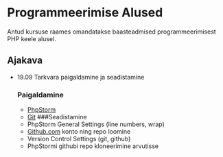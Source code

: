 # Programmeerimise Alused
Antud kursuse raames omandatakse  baasteadmised programmeerimisest PHP keele alusel.
## Ajakava
* 19.09 Tarkvara paigaldamine ja seadistamine
    ### Paigaldamine
    * [PhpStorm](https://www.jetbrains.com/phpstorm/download/#section=windows)
    * [Git](https://git-scm.com/downloads)
    ###Seadistamine
    * PhpStorm General Settings (line numbers, wrap)
    * [Github.com](https://github.com) konto ning repo loomine
    * Version Control Settings (git, github)
    * PhpStormi githubi repo kloneerimine arvutisse
   